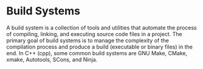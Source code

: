 # Build Systems

A build system is a collection of tools and utilities that automate the process of compiling, linking, and executing source code files in a project. The primary goal of build systems is to manage the complexity of the compilation process and produce a build (executable or binary files) in the end. In C++ (cpp), some common build systems are GNU Make, CMake, xmake, Autotools, SCons, and Ninja.
